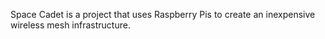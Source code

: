Space Cadet is a project that uses Raspberry Pis to create an inexpensive
wireless mesh infrastructure. 

